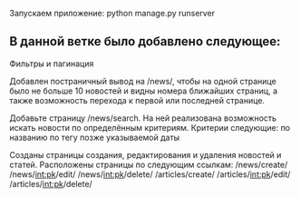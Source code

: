Запускаем приложение:
python manage.py runserver

## В данной ветке было добавлено следующее:
Фильтры и пагинация

Добавлен постраничный вывод на /news/, чтобы на одной странице было не больше 10 новостей и видны номера ближайших страниц, 
а также возможность перехода к первой или последней странице.

Добавьте страницу /news/search. На ней реализована возможность искать новости по определённым критериям. Критерии следующие:
по названию
по тегу
позже указываемой даты

Созданы страницы создания, редактирования и удаления новостей и статей. Расположены страницы по следующим ссылкам:
/news/create/
/news/<int:pk>/edit/
/news/<int:pk>/delete/
/articles/create/
/articles/<int:pk>/edit/
/articles/<int:pk>/delete/
